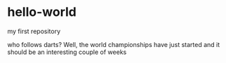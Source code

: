 # hello-world
my first repository

who follows darts?  Well, the world championships have just started and it should be an interesting couple of weeks
